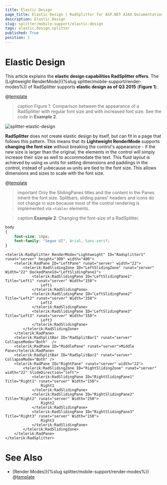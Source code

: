 ```yaml
---
title: Elastic Design
page_title: Elastic Design | RadSplitter for ASP.NET AJAX Documentation
description: Elastic Design
slug: splitter/mobile-support/elastic-design
tags: elastic,design,splitter
published: True
position: 1
---
```


# Elastic Design


This article explains the **elastic design capabilities RadSplitter offers**. The [Lightweight RenderMode]({%slug splitter/mobile-support/render-modes%}) of RadSplitter supports **elastic design as of Q3 2015** (**Figure 1**).

@[template](/_templates/common/render-mode.md#resp-design-desc "slug-el: no, slug-fl: no")


>caption Figure 1: Comparison between the appearance of a RadSplitter with regular font size and with increased font size. See the code in **Example 2**.

![splitter-elastic-design](images/splitter-elastic-design.png)


**RadSplitter** does not create elastic design by itself, but can fit in a page that follows this pattern. This means that its **Lightweight RenderMode** supports **changing the font size** without breaking the control's appearance - if the new size is larger than the original, the elements in the control will simply increase their size as well to accommodate the text. This fluid layout is achieved by using `em` units for setting dimensions and paddings in the control, instead of `px`because `em` units are tied to the font size. This allows dimensions and sizes to scale with the font size.


@[template](/_templates/common/font-size-notes.md#note-and-example "control: RadSplitter")

>important Only the SlidingPanes titles and the content in the Panes inherit the font size. Splitbars, sliding panes' headers and icons do not change in size because most of the control rendering is implemented via `<table>` elements.


>caption **Example 2**: Changing the font-size of a RadSplitter. 

````CSS
body
{
	font-size: 18px;
	font-family: "Segoe UI", Arial, Sans-serif;
}
````

````ASP.NET
<telerik:RadSplitter RenderMode="Lightweight" ID="Radsplitter1" runat="server" height="300" width="400">
	<telerik:RadPane ID="LeftPane" runat="server" width="22">
		<telerik:RadSlidingZone ID="LeftSlidingZone" runat="server" Width="22" DockedPaneId="LeftSlidingPane1">
			<telerik:RadSlidingPane ID="LeftSlidingPane1" Title="Left1" runat="server" Width="150">
				Left1
			</telerik:RadSlidingPane>
			<telerik:RadSlidingPane ID="LeftSlidingPane2" Title="Left2" runat="server" Width="250">
				Left2
			</telerik:RadSlidingPane>
			<telerik:RadSlidingPane ID="LeftSlidingPane3" Title="Left3" runat="server" Width="150">
				Left3
			</telerik:RadSlidingPane>
		</telerik:RadSlidingZone>
	</telerik:RadPane>
	<telerik:RadSplitBar ID="RadSplitBar1" runat="server" CollapseMode="Both"  />
	<telerik:RadPane ID="MiddlePane" runat="server">Middle Pane</telerik:RadPane>
	<telerik:RadSplitBar ID="RadSplitBar2" runat="server" CollapseMode="Both" />
	<telerik:RadPane ID="RightPane" runat="server" width="22">
		<telerik:RadSlidingZone ID="RightSlidingZone" runat="server" width="22" SlideDirection="left">
			<telerik:RadSlidingPane ID="RightSlidingPane1" Title="Right1" runat="server" Width="150">
				Right1
			</telerik:RadSlidingPane>
			<telerik:RadSlidingPane ID="RightSlidingPane2" Title="Right2" runat="server" Width="250">
				Right2
			</telerik:RadSlidingPane>
			<telerik:RadSlidingPane ID="RightSlidingPane3" Title="Right3" runat="server" Width="150">
				Right3
			</telerik:RadSlidingPane>
		</telerik:RadSlidingZone>
	</telerik:RadPane>
</telerik:RadSplitter>
````


# See Also


 * [Render Modes]({%slug splitter/mobile-support/render-modes%})
@[template](/_templates/common/font-size-notes.md#related-resources)



